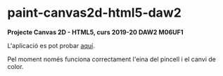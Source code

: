 # paint-canvas2d-html5-daw2
<b>Projecte Canvas 2D - HTML5, curs 2019-20 DAW2 M06UF1</b>

L'aplicació es pot probar <a href="https://bielsesa.github.io/paint-canvas2d-html5-daw2/">aquí</a>.

Pel moment només funciona correctament l'eina del pincell i el canvi de color.
